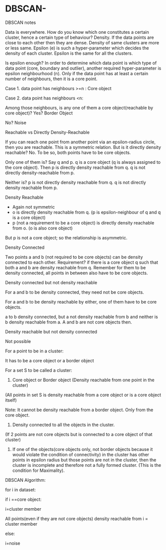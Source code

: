 # DBSCAN-
DBSCAN notes

Data is everywhere. How do you know which one constitutes a certain cluster, hence a certain type of behaviour? Density. If the data points are close to each other then they are dense. Density of same clusters are more or less same. Epsilon (e) is such a hyper-parameter which decides the density of each cluster. Epsilon is the same for all the clusters.


Is epsilon enough? In order to determine which data point is which type of data point (core, boundary and outlier), another required hyper-parameter is epsilon neighbourhood (n). Only if the data point has at least a certain number of neighbours, then it is a core point.


Case 1. data point has neighbours >=n : Core object

Case 2. data point has neighbours <n:

Among those neighbours, is any one of them a core object(reachable by core object)? Yes? Border Object

No? Noise


Reachable vs Directly Density-Reachable


If you can reach one point from another point via an epsilon-radius circle, then you are reachable. This is a symmetric relation. But is it directly density reachable? No. To be so, both points have to be core objects.

Only one of them is? Say q and p. q is a core object (q is always assigned to the core object). Then p is directly density reachable from q. q is not directly density-reachable from p.

Neither is? p is not directly density reachable from q. q is not directly density reachable from p.


Density Reachable


- Again not symmetric
- o is directly density reachable from q. (p is epsilon-neighbour of q and q is a core object)
- p (not a requirement to be a core object) is directly density reachable from o. (o is also core object)


But p is not a core object; so the relationship is asymmetric.


Density Connected


Two points a and b (not required to be core objects) can be density connected to each other. Requirement? if there is a core object q such that both a and b are density reachable from q. Remember for them to be density connected, all points in between also have to be core objects.

Density connected but not density reachable


For a and b to be density connected, they need not be core objects.

For a and b to be density reachable by either, one of them have to be core objects.

a to b density connected, but a not density reachable from b and neither is b density reachable from a. A and b are not core objects then.


Density reachable but not density connected

Not possible


For a point to be in a cluster:

It has to be a core object or a border object


For a set S to be called a cluster:

1. Core object or Border object (Density reachable from one point in the cluster)

(All points in set S is density reachable from a core object or is a core object itself)

Note: It cannot be density reachable from a border object. Only from the core object.

1. Density connected to all the objects in the cluster.

(If 2 points are not core objects but is connected to a core object of that cluster)

1. If one of the objects(core objects only, not border objects because it would violate the condition of connectivity) in the cluster has other points in epsilon radius but those points are not in the cluster, then the cluster is incomplete and therefore not a fully formed cluster. (This is the condition for Maximality).




DBSCAN Algorithm:

for i in dataset:

if i ==core object:

i=cluster member

All points(even if they are not core objects) density reachable from i = cluster member

else:

i=noise
